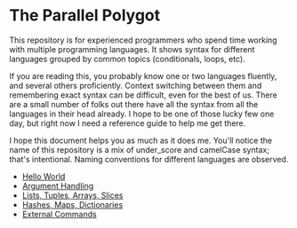 # The Parallel Polygot

This repository is for experienced programmers who spend time working with multiple programming languages. It shows syntax for different languages grouped by common topics (conditionals, loops, etc).

If you are reading this, you probably know one or two languages fluently, and several others proficiently. Context switching between them and remembering exact syntax can be difficult, even for the best of us. There are a small number of folks out there have all the syntax from all the languages in their head already. I hope to be one of those lucky few one day, but right now I need a reference guide to help me get there.

I hope this document helps you as much as it does me. You'll notice the name of this repository is a mix of under_score and camelCase syntax; that's intentional. Naming conventions for different languages are observed.

* [Hello World](/helloworld)
* [Argument Handling](/argv)
* [Lists, Tuples, Arrays, Slices](/lists_arrays_slices)
* [Hashes, Maps, Dictionaries](/hashes_maps_dictionaries)
* [External Commands](/external_commands)
